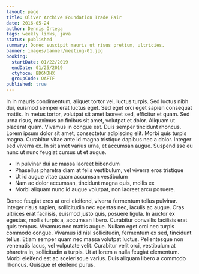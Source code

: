 ```yaml
---
layout: page
title: Oliver Archive Foundation Trade Fair
date: 2016-05-24
author: Dennis Ortega
tags: weekly links, java
status: published
summary: Donec suscipit mauris ut risus pretium, ultricies.
banner: images/banner/meeting-01.jpg
booking:
  startDate: 01/22/2019
  endDate: 01/25/2019
  ctyhocn: BDGNJHX
  groupCode: OAFTF
published: true
---
```

In in mauris condimentum, aliquet tortor vel, luctus turpis. Sed luctus nibh dui, euismod semper erat luctus eget. Sed eget orci eget sapien consequat mattis. In metus tortor, volutpat sit amet laoreet sed, efficitur et quam. Sed urna risus, maximus ac finibus sit amet, volutpat et dolor. Aliquam ut placerat quam. Vivamus in congue est. Duis semper tincidunt rhoncus. Lorem ipsum dolor sit amet, consectetur adipiscing elit. Morbi quis turpis magna. Curabitur vitae ante id magna tristique dapibus nec a dolor. Integer sed viverra ex. In sit amet varius urna, et accumsan augue. Suspendisse eu nunc ut nunc feugiat cursus ut et augue.

* In pulvinar dui ac massa laoreet bibendum
* Phasellus pharetra diam at felis vestibulum, vel viverra eros tristique
* Ut id augue vitae quam accumsan vestibulum
* Nam ac dolor accumsan, tincidunt magna quis, mollis ex
* Morbi aliquam nunc id augue volutpat, non laoreet arcu posuere.

Donec feugiat eros at orci eleifend, viverra fermentum tellus pulvinar. Integer risus sapien, sollicitudin nec egestas nec, iaculis ac augue. Cras ultrices erat facilisis, euismod justo quis, posuere ligula. In auctor ex egestas, mollis turpis a, accumsan libero. Curabitur convallis facilisis erat quis tempus. Vivamus nec mattis augue. Nullam eget orci nec turpis commodo congue. Vivamus id nisl sollicitudin, fermentum ex sed, tincidunt tellus. Etiam semper quam nec massa volutpat luctus. Pellentesque non venenatis lacus, vel vulputate velit. Curabitur velit orci, vestibulum at pharetra in, sollicitudin a turpis. Ut at lorem a nulla feugiat elementum. Morbi eleifend est ac scelerisque varius. Duis aliquam libero a commodo rhoncus. Quisque et eleifend purus.
